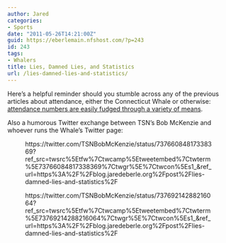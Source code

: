 ```yaml
---
author: Jared
categories:
- Sports
date: "2011-05-26T14:21:00Z"
guid: https://eberlemain.nfshost.com/?p=243
id: 243
tags:
- Whalers
title: Lies, Damned Lies, and Statistics
url: /lies-damned-lies-and-statistics/
---
```

<!-- wp:paragraph -->
<p>Here’s a helpful reminder should you stumble across any of the previous articles about attendance, either the Connecticut Whale or otherwise: <a href="http://blogs.forbes.com/sportsmoney/2011/05/25/how-sports-attendance-figures-speak-lies/">attendance numbers are easily fudged through a variety of means</a>.</p>
<!-- /wp:paragraph -->

<!-- wp:paragraph -->
<p>Also a humorous Twitter exchange between TSN’s Bob McKenzie and whoever runs the Whale’s Twitter page:</p>
<!-- /wp:paragraph -->

<!-- wp:embed {"url":"https://twitter.com/TSNBobMcKenzie/status/73766084817338369?ref_src=twsrc%5Etfw%7Ctwcamp%5Etweetembed%7Ctwterm%5E73766084817338369%7Ctwgr%5E%7Ctwcon%5Es1_\u0026ref_url=https%3A%2F%2Fblog.jaredeberle.org%2Fpost%2Flies-damned-lies-and-statistics%2F","type":"rich","providerNameSlug":"twitter","responsive":true,"className":""} -->
<figure class="wp-block-embed is-type-rich is-provider-twitter wp-block-embed-twitter"><div class="wp-block-embed__wrapper">
https://twitter.com/TSNBobMcKenzie/status/73766084817338369?ref_src=twsrc%5Etfw%7Ctwcamp%5Etweetembed%7Ctwterm%5E73766084817338369%7Ctwgr%5E%7Ctwcon%5Es1_&amp;ref_url=https%3A%2F%2Fblog.jaredeberle.org%2Fpost%2Flies-damned-lies-and-statistics%2F
</div></figure>
<!-- /wp:embed -->

<!-- wp:embed {"url":"https://twitter.com/TSNBobMcKenzie/status/73769214288216064?ref_src=twsrc%5Etfw%7Ctwcamp%5Etweetembed%7Ctwterm%5E73769214288216064%7Ctwgr%5E%7Ctwcon%5Es1_\u0026ref_url=https%3A%2F%2Fblog.jaredeberle.org%2Fpost%2Flies-damned-lies-and-statistics%2F","type":"rich","providerNameSlug":"twitter","responsive":true,"className":""} -->
<figure class="wp-block-embed is-type-rich is-provider-twitter wp-block-embed-twitter"><div class="wp-block-embed__wrapper">
https://twitter.com/TSNBobMcKenzie/status/73769214288216064?ref_src=twsrc%5Etfw%7Ctwcamp%5Etweetembed%7Ctwterm%5E73769214288216064%7Ctwgr%5E%7Ctwcon%5Es1_&amp;ref_url=https%3A%2F%2Fblog.jaredeberle.org%2Fpost%2Flies-damned-lies-and-statistics%2F
</div></figure>
<!-- /wp:embed -->